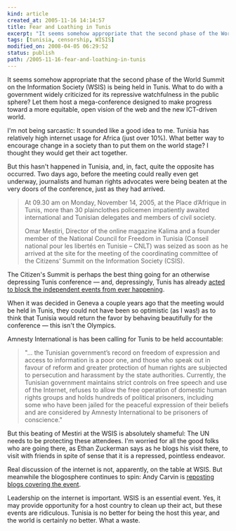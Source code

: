 ```yaml
--- 
kind: article
created_at: 2005-11-16 14:14:57
title: Fear and Loathing in Tunis
excerpt: "It seems somehow appropriate that the second phase of the World Summit on the Information Society (WSIS) is being held in Tunis."
tags: [tunisia, censorship, WISIS]
modified_on: 2008-04-05 06:29:52
status: publish 
path: /2005-11-16-fear-and-loathing-in-tunis
---
```


<p>It seems somehow appropriate that the second phase of the World Summit on the Information Society (WSIS) is being held in Tunis. What to do with a government widely criticized for its repressive watchfulness in the public sphere? Let them host a mega-conference designed to make progress toward a more equitable, open vision of the web and the new ICT-driven world.</p><p>I'm not being sarcastic: It sounded like a good idea to me. Tunisia has relatively high internet usage for Africa (just over 10%). What better way to encourage change in a society than to put them on the world stage? I thought they would get their act together. </p>

<p>But this hasn't happened in Tunisia, and, in, fact, quite the opposite has occurred. Two days ago, before the meeting could really even get underway, journalists and human rights advocates were being beaten at the very doors of the conference, just as they had arrived. </p>

<blockquote class="large"><p>
At 09.30 am on Monday, November 14, 2005, at the Place d&rsquo;Afrique in Tunis, more than 30 plainclothes policemen impatiently awaited international and Tunisian delegates and members of civil society.</p><p>Omar Mestiri, Director of the online magazine Kalima and a founder member of the National Council for Freedom in Tunisia (Conseil national pour les libert&eacute;s en Tunisie &#8211; CNLT) was seized as soon as he arrived at the site for the meeting of the coordinating committee of the Citizens&rsquo; Summit on the Information Society (CSIS).</p></blockquote><p> The Citizen's Summit is perhaps the best thing going for an otherwise depressing Tunis conference &mdash; and, depressingly, Tunis has already <a href="http://www.alertnet.org/thenews/newsdesk/HRW/d41d8cd98f00b204e9800998ecf8427e.htm">acted to block the independent events from ever happening</a>. </p><p>When it was decided in Geneva a couple years ago that the meeting would be held in Tunis, they could not have been so optimistic (as I was!) as to think that Tunisia would return the favor by behaving beautifully for the conference &mdash; this isn't the Olympics. </p><p>Amnesty International is has been calling for Tunis to be held accountable: 
</p><blockquote class="large"><p>"... the Tunisian government&rsquo;s record on freedom of expression and access to information is a poor one, and those who speak out in favour of reform and greater protection of human rights are subjected to persecution and harassment by the state authorities. Currently, the Tunisian government maintains strict controls on free speech and use of the Internet, refuses to allow the free operation of domestic human rights groups and holds hundreds of political prisoners, including some who have been jailed for the peaceful expression of their beliefs and are considered by Amnesty International to be prisoners of conscience."</p></blockquote><p>But this beating of Mestiri at the WSIS is absolutely shameful: The UN needs to be protecting these attendees. I'm worried for all the good folks who are going there, as Ethan Zuckerman says as he blogs his visit there, to visit with friends in spite of sense that it is a repressed, pointless endeavor.</p><p>Real discussion of the internet is not, apparently, on the table at WSIS. But meanwhile the blogosphere continues to spin: Andy Carvin is <a href="http://www.edwebproject.org/wsisblogs/">reposting blogs covering the event</a>.</p><p>Leadership on the internet is important. WSIS is an essential event. Yes, it may provide opportunity for a host country to clean up their act, but these events are ridiculous. Tunisia is no better for being the host this year, and the world is certainly no better. What a waste. 
</p>